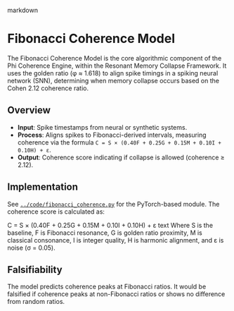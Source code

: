 markdown
# Fibonacci Coherence Model

The Fibonacci Coherence Model is the core algorithmic component of the Phi Coherence Engine, within the Resonant Memory Collapse Framework. It uses the golden ratio (φ ≈ 1.618) to align spike timings in a spiking neural network (SNN), determining when memory collapse occurs based on the Cohen 2.12 coherence ratio.

## Overview
- **Input**: Spike timestamps from neural or synthetic systems.
- **Process**: Aligns spikes to Fibonacci-derived intervals, measuring coherence via the formula `C = S × (0.40F + 0.25G + 0.15M + 0.10I + 0.10H) + ε`.
- **Output**: Coherence score indicating if collapse is allowed (coherence ≥ 2.12).

## Implementation
See [`../code/fibonacci_coherence.py`](../code/fibonacci_coherence.py) for the PyTorch-based module. The coherence score is calculated as:

C = S × (0.40F + 0.25G + 0.15M + 0.10I + 0.10H) + ε
text
Where S is the baseline, F is Fibonacci resonance, G is golden ratio proximity, M is classical consonance, I is integer quality, H is harmonic alignment, and ε is noise (σ = 0.05).

## Falsifiability
The model predicts coherence peaks at Fibonacci ratios. It would be falsified if coherence peaks at non-Fibonacci ratios or shows no difference from random ratios.
